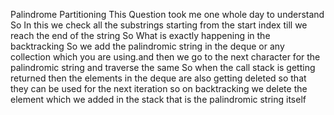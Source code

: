 Palindrome Partitioning
This Question took me one whole day to understand
So In this we check all the substrings starting from the start index till we reach the end of the string
So What is exactly happening in the backtracking 
So we add the palindromic string in the deque or any collection which you are using.and then we go to the next character for the palindromic string and traverse the same 
So when the call stack is getting returned then the elements in the deque are also getting deleted so that they can be used for the next iteration so on backtracking we delete the element which we added in the stack that is the palindromic string itself 
